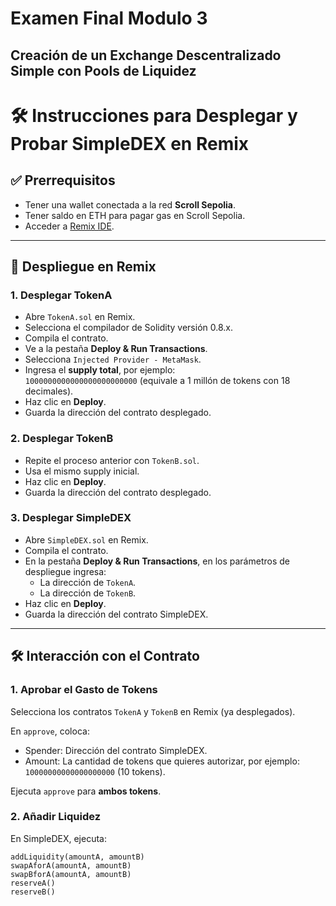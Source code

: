 # Examen Final Modulo 3

## Creación de un Exchange Descentralizado Simple con Pools de Liquidez

# 🛠️ Instrucciones para Desplegar y Probar SimpleDEX en Remix

## ✅ Prerrequisitos

- Tener una wallet conectada a la red **Scroll Sepolia**.
- Tener saldo en ETH para pagar gas en Scroll Sepolia.
- Acceder a [Remix IDE](https://remix.ethereum.org/).

---

## 🚀 Despliegue en Remix

### 1. Desplegar TokenA

- Abre `TokenA.sol` en Remix.
- Selecciona el compilador de Solidity versión 0.8.x.
- Compila el contrato.
- Ve a la pestaña **Deploy & Run Transactions**.
- Selecciona `Injected Provider - MetaMask`.
- Ingresa el **supply total**, por ejemplo:  
  `1000000000000000000000000` (equivale a 1 millón de tokens con 18 decimales).
- Haz clic en **Deploy**.
- Guarda la dirección del contrato desplegado.

### 2. Desplegar TokenB

- Repite el proceso anterior con `TokenB.sol`.
- Usa el mismo supply inicial.
- Haz clic en **Deploy**.
- Guarda la dirección del contrato desplegado.

### 3. Desplegar SimpleDEX

- Abre `SimpleDEX.sol` en Remix.
- Compila el contrato.
- En la pestaña **Deploy & Run Transactions**, en los parámetros de despliegue ingresa:
  - La dirección de `TokenA`.
  - La dirección de `TokenB`.
- Haz clic en **Deploy**.
- Guarda la dirección del contrato SimpleDEX.

---

## 🛠️ Interacción con el Contrato

### 1. Aprobar el Gasto de Tokens

Selecciona los contratos `TokenA` y `TokenB` en Remix (ya desplegados).

En `approve`, coloca:

- Spender: Dirección del contrato SimpleDEX.
- Amount: La cantidad de tokens que quieres autorizar, por ejemplo: `10000000000000000000` (10 tokens).

Ejecuta `approve` para **ambos tokens**.

### 2. Añadir Liquidez

En SimpleDEX, ejecuta:

```solidity
addLiquidity(amountA, amountB)
swapAforA(amountA, amountB)
swapBforA(amountA, amountB)
reserveA()
reserveB()
```
